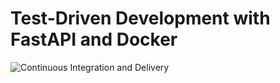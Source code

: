 # Test-Driven Development with FastAPI and Docker

![Continuous Integration and Delivery](https://github.com/DLHTurboDieselLtd/fastapi-tdd-docker/workflows/Continuous%20Integration%20and%20Delivery/badge.svg?branch=main)